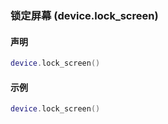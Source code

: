 ### 锁定屏幕 \(**device\.lock\_screen**\)


#### 声明
```lua
device.lock_screen()
```

#### 示例  
```lua
device.lock_screen()
```

